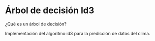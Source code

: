 # Árbol de decisión Id3

¿Qué es un árbol de decisión?

Implementación  del algoritmo id3 para la predicción de datos del clima.
